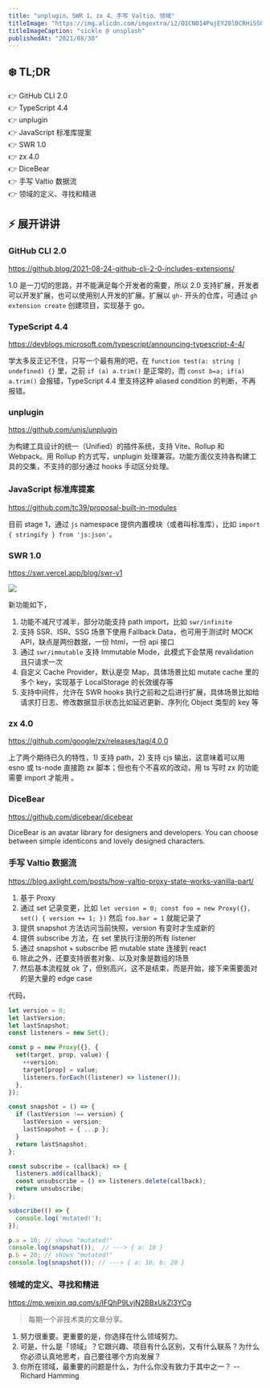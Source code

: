 ```yaml
---
title: "unplugin、SWR 1、zx 4、手写 Valtio、领域"
titleImage: "https://img.alicdn.com/imgextra/i2/O1CN014PujEY20lDCRHiSSQ_!!6000000006889-0-tps-1920-1280.jpg"
titleImageCaption: "sickle @ unsplash"
publishedAt: "2021/08/30"
---
```



## ❄️ TL;DR

👉 GitHub CLI 2.0<br />
👉 TypeScript 4.4<br />
👉 unplugin<br />
👉 JavaScript 标准库提案<br />
👉 SWR 1.0<br />
👉 zx 4.0<br />
👉 DiceBear<br />
👉 手写 Valtio 数据流<br />
👉 领域的定义、寻找和精进<br />

## ⚡ 展开讲讲

### GitHub CLI 2.0
https://github.blog/2021-08-24-github-cli-2-0-includes-extensions/

1.0 是一刀切的思路，并不能满足每个开发者的需要，所以 2.0 支持扩展，开发者可以开发扩展，也可以使用别人开发的扩展。扩展以 `gh-` 开头的仓库，可通过 `gh extension create` 创建项目，实现基于 go。

### TypeScript 4.4
https://devblogs.microsoft.com/typescript/announcing-typescript-4-4/

学太多反正记不住，只写一个最有用的吧，在 `function test(a: string | undefined) {}` 里，之前 `if (a) a.trim()` 是正常的，而 `const b=a; if(a) a.trim()` 会报错，TypeScript 4.4 里支持这种 aliased condition 的判断，不再报错。

### unplugin
https://github.com/unjs/unplugin

为构建工具设计的统一（Unified）的插件系统，支持 Vite、Rollup 和 Webpack。用 Rollup 的方式写，unplugin 处理兼容。功能方面仅支持各构建工具的交集，不支持的部分通过 hooks 手动区分处理。

### JavaScript 标准库提案
https://github.com/tc39/proposal-built-in-modules

目前 stage 1，通过 `js` namespace 提供内置模块（或者叫标准库），比如 `import { stringify } from 'js:json'`。

### SWR 1.0
https://swr.vercel.app/blog/swr-v1

![](https://img.alicdn.com/imgextra/i4/O1CN01F9lr0U1SQQHp6LY1d_!!6000000002241-2-tps-2466-906.png)

新功能如下，

1. 功能不减尺寸减半，部分功能支持 path import，比如 `swr/infinite`
2. 支持 SSR、ISR、SSG 场景下使用 Fallback Data，也可用于测试时 MOCK API，缺点是两份数据，一份 html，一份 api 接口
3. 通过 `swr/immutable` 支持 Immutable Mode，此模式下会禁用 revalidation 且只请求一次
4. 自定义 Cache Provider，默认是空 Map，具体场景比如 mutate cache 里的多个 key，实现基于 LocalStorage 的长效缓存等
5. 支持中间件，允许在 SWR hooks 执行之前和之后进行扩展，具体场景比如给请求打日志、修改数据显示状态比如延迟更新、序列化 Object 类型的 key 等

### zx 4.0
https://github.com/google/zx/releases/tag/4.0.0

上了两个期待已久的特性，1) 支持 path，2) 支持 cjs 输出，这意味着可以用 esno 或 ts-node 直接跑 zx 脚本；但也有个不喜欢的改动，用 ts 写时 zx 的功能需要 import 才能用 。

### DiceBear
https://github.com/dicebear/dicebear

DiceBear is an avatar library for designers and developers. You can choose between simple identicons and lovely designed characters.

### 手写 Valtio 数据流
https://blog.axlight.com/posts/how-valtio-proxy-state-works-vanilla-part/

1. 基于 Proxy
2. 通过 set 记录变更，比如 `let version = 0; const foo = new Proxy({}, set() { version += 1; })` 然后 `foo.bar = 1` 就能记录了
3. 提供 snapshot 方法访问当前快照，version 有变时才生成新的
4. 提供 subscribe 方法，在 set 里执行注册的所有 listener
5. 通过 snapshot + subscribe 把 mutable state 连接到 react
6. 除此之外，还要支持嵌套对象、以及对象是数组的场景
7. 然后基本流程就 ok 了，但别高兴，这不是结束，而是开始，接下来需要面对的是大量的 edge case

代码，

```ts
let version = 0;
let lastVersion;
let lastSnapshot;
const listeners = new Set();

const p = new Proxy({}, {
  set(target, prop, value) {
    ++version;
    target[prop] = value;
    listeners.forEach((listener) => listener());
  },
});

const snapshot = () => {
  if (lastVersion !== version) {
    lastVersion = version;
    lastSnapshot = { ...p };
  }
  return lastSnapshot;
};

const subscribe = (callback) => {
  listeners.add(callback);
  const unsubscribe = () => listeners.delete(callback);
  return unsubscribe;
};

subscribe(() => {
  console.log('mutated!');
});

p.a = 10; // shows "mutated!"
console.log(snapshot());  // ---> { a: 10 }
p.b = 20; // shows "mutated!"
console.log(snapshot()); // ---> { a: 10, b: 20 }
```

### 领域的定义、寻找和精进
https://mp.weixin.qq.com/s/lFQhP9LvjN2BBxUkZl3YCg

> 每期一个非技术类的文章分享。

1. 努力很重要。更重要的是，你选择在什么领域努力。
2. 可是，什么是「领域」？它跟兴趣、项目有什么区别，又有什么联系？为什么你必须认真地思考，自己要往哪个方向发展？
3. 你所在领域，最重要的问题是什么，为什么你没有致力于其中之一？ -- Richard Hamming

